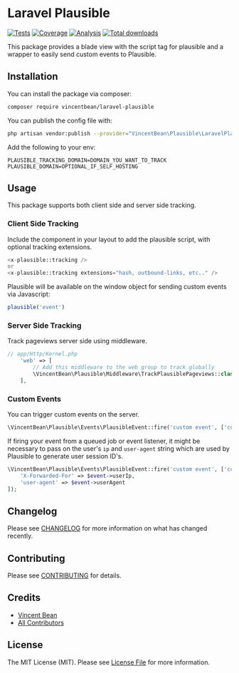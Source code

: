# Laravel Plausible

<p>
    <a href="https://github.com/vincentbean/laravel-plausible"><img src="https://img.shields.io/github/actions/workflow/status/vincentbean/laravel-plausible/tests.yml?label=tests&style=flat-square" alt="Tests"></a>
    <a href="https://github.com/vincentbean/laravel-plausible"><img src="https://img.shields.io/github/actions/workflow/status/vincentbean/laravel-plausible/coverage.yml?label=coverage&style=flat-square" alt="Coverage"></a>
    <a href="https://github.com/vincentbean/laravel-plausible"><img src="https://img.shields.io/github/actions/workflow/status/vincentbean/laravel-plausible/analyse.yml?label=analysis&style=flat-square" alt="Analysis"></a>
    <a href="https://github.com/vincentbean/laravel-plausible"><img src="https://img.shields.io/packagist/dt/vincentbean/laravel-plausible?color=blue&style=flat-square" alt="Total downloads"></a>
</p>

This package provides a blade view with the script tag for plausible and a wrapper to easily send custom events to Plausible.

## Installation

You can install the package via composer:

```bash
composer require vincentbean/laravel-plausible
```

You can publish the config file with:
```bash
php artisan vendor:publish --provider="VincentBean\Plausible\LaravelPlausibleServiceProvider" --tag="config"
```

Add the following to your env:
```
PLAUSIBLE_TRACKING_DOMAIN=DOMAIN_YOU_WANT_TO_TRACK
PLAUSIBLE_DOMAIN=OPTIONAL_IF_SELF_HOSTING
```

## Usage
This package supports both client side and server side tracking.

### Client Side Tracking
Include the component in your layout to add the plausible script, with optional tracking extensions.
```php
<x-plausible::tracking />
or
<x-plausible::tracking extensions="hash, outbound-links, etc.." />
```

Plausible will be available on the window object for sending custom events via Javascript:

```javascript
plausible('event')
```

### Server Side Tracking
Track pageviews server side using middleware.

```php
// app/Http/Kernel.php
    'web' => [
        // Add this middleware to the web group to track globally
        \VincentBean\Plausible\Middleware\TrackPlausiblePageviews::class,
    ],
```

### Custom Events
You can trigger custom events on the server.
```php
\VincentBean\Plausible\Events\PlausibleEvent::fire('custom event', ['country' => 'netherlands']);
```

If firing your event from a queued job or event listener, it might be necessary to pass on the user's `ip` and `user-agent` string which are used by Plausible to generate user session ID's.

```php
\VincentBean\Plausible\Events\PlausibleEvent::fire('custom event', ['country' => 'netherlands'], headers: [
    'X-Forwarded-For' => $event->userIp,
    'user-agent' => $event->userAgent
]);
```

## Changelog

Please see [CHANGELOG](CHANGELOG.md) for more information on what has changed recently.

## Contributing

Please see [CONTRIBUTING](.github/CONTRIBUTING.md) for details.

## Credits

- [Vincent Bean](https://github.com/VincentBean)
- [All Contributors](../../contributors)

## License

The MIT License (MIT). Please see [License File](LICENSE.md) for more information.

